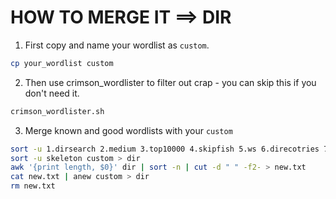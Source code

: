 # HOW TO MERGE IT ==> DIR
1. First copy and name your wordlist as `custom`.
```bash
cp your_wordlist custom
```
2. Then use crimson_wordlister to filter out crap - you can skip this if you don't need it.
```bash
crimson_wordlister.sh
```
3. Merge known and good wordlists with your `custom`
```bash
sort -u 1.dirsearch 2.medium 3.top10000 4.skipfish 5.ws 6.direcotries 7.backups 8.karmaz >> skeleton
sort -u skeleton custom > dir
awk '{print length, $0}' dir | sort -n | cut -d " " -f2- > new.txt
cat new.txt | anew custom > dir
rm new.txt
```
